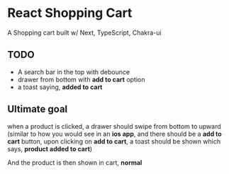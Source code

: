 # React Shopping Cart

A Shopping cart built w/ Next, TypeScript, Chakra-ui

## TODO

- A search bar in the top with debounce
- drawer from bottom with **add to cart** option
- a toast saying, **added to cart**

## Ultimate goal

when a product is clicked, a drawer should swipe from bottom to upward (similar to how you would see in an **ios app**, and there should be a **add to cart** button, upon clicking on **add to cart**, a toast should be shown which says, **product added to cart**)

And the product is then shown in cart, **normal**
